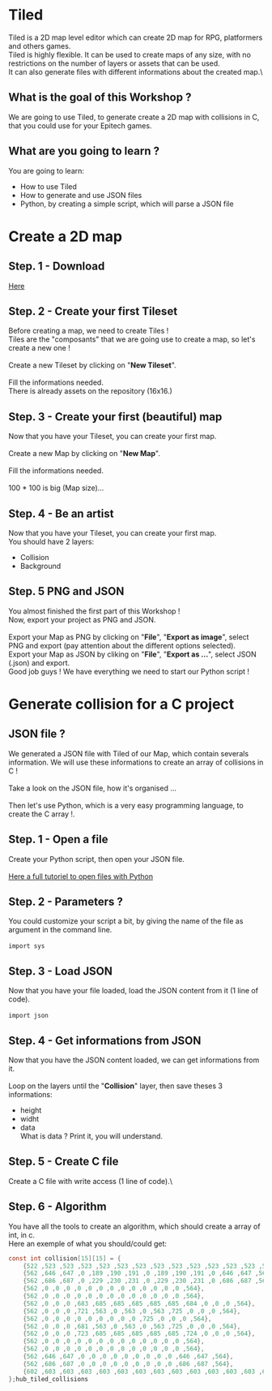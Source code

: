 # Tiled

Tiled is a 2D map level editor which can create 2D map for RPG, platformers and others games.\
Tiled is highly flexible. It can be used to create maps of any size, with no restrictions on the number of layers or assets that can be used.\
It can also generate files with different informations about the created map.\

## What is the goal of this Workshop ?

We are going to use Tiled, to generate create a 2D map with collisions in C, that you could use for your Epitech games.

## What are you going to learn ?

You are going to learn:

- How to use Tiled
- How to generate and use JSON files
- Python, by creating a simple script, which will parse a JSON file

# Create a 2D map

## Step. 1 - Download

[Here](https://snapcraft.io/tiled)

## Step. 2 - Create your first Tileset

Before creating a map, we need to create Tiles !\
Tiles are the "composants" that we are going use to create a map, so let's create a new one !\
\
Create a new Tileset by clicking on "**New Tileset**".\
\
Fill the informations needed.\
There is already assets on the repository (16x16.)

## Step. 3 - Create your first (beautiful) map

Now that you have your Tileset, you can create your first map.\
\
Create a new Map by clicking on "**New Map**".\
\
Fill the informations needed.\
\
100 * 100 is big (Map size)... 

## Step. 4 - Be an artist

Now that you have your Tileset, you can create your first map.\
You should have 2 layers:
- Collision
- Background

## Step. 5 PNG and JSON

You almost finished the first part of this Workshop !\
Now, export your project as PNG and JSON.\
\
Export your Map as PNG by clicking on "**File**", "**Export as image**", select PNG and export (pay attention about the different options selected).
\
Export your Map as JSON by cliking on "**File**", "**Export as ...**", select JSON (.json) and export.
\
Good job guys ! We have everything we need to start our Python script !

# Generate collision for a C project

## JSON file ?

We generated a JSON file with Tiled of our Map, which contain severals information. We will use these informations to create an array of collisions in C !\
\
Take a look on the JSON file, how it's organised ...\
\
Then let's use Python, which is a very easy programming language, to create the C array !.

## Step. 1 - Open a file

Create your Python script, then open your JSON file.\
\
[Here a full tutoriel to open files with Python](https://en.lmgtfy.com/?q=open%20file%20python)

## Step. 2 - Parameters ?

You could customize your script a bit, by giving the name of the file as argument in the command line.\
\
```import sys```

## Step. 3 - Load JSON

Now that you have your file loaded, load the JSON content from it (1 line of code).\
\
```import json```

## Step. 4 - Get informations from JSON

Now that you have the JSON content loaded, we can get informations from it.\
\
Loop on the layers until the "**Collision**" layer, then save theses 3 informations:
- height
- widht
- data
\
What is data ? Print it, you will understand.

## Step. 5 - Create C file

Create a C file with write access (1 line of code).\

## Step. 6 - Algorithm

You have all the tools to create an algorithm, which should create a array of int, in c.\
Here an exemple of what you should/could get:
```C
const int collision[15][15] = {
	{522 ,523 ,523 ,523 ,523 ,523 ,523 ,523 ,523 ,523 ,523 ,523 ,523 ,523 ,524},
	{562 ,646 ,647 ,0 ,189 ,190 ,191 ,0 ,189 ,190 ,191 ,0 ,646 ,647 ,564},
	{562 ,686 ,687 ,0 ,229 ,230 ,231 ,0 ,229 ,230 ,231 ,0 ,686 ,687 ,564},
	{562 ,0 ,0 ,0 ,0 ,0 ,0 ,0 ,0 ,0 ,0 ,0 ,0 ,0 ,564},
	{562 ,0 ,0 ,0 ,0 ,0 ,0 ,0 ,0 ,0 ,0 ,0 ,0 ,0 ,564},
	{562 ,0 ,0 ,0 ,683 ,685 ,685 ,685 ,685 ,685 ,684 ,0 ,0 ,0 ,564},
	{562 ,0 ,0 ,0 ,721 ,563 ,0 ,563 ,0 ,563 ,725 ,0 ,0 ,0 ,564},
	{562 ,0 ,0 ,0 ,0 ,0 ,0 ,0 ,0 ,0 ,725 ,0 ,0 ,0 ,564},
	{562 ,0 ,0 ,0 ,681 ,563 ,0 ,563 ,0 ,563 ,725 ,0 ,0 ,0 ,564},
	{562 ,0 ,0 ,0 ,723 ,685 ,685 ,685 ,685 ,685 ,724 ,0 ,0 ,0 ,564},
	{562 ,0 ,0 ,0 ,0 ,0 ,0 ,0 ,0 ,0 ,0 ,0 ,0 ,0 ,564},
	{562 ,0 ,0 ,0 ,0 ,0 ,0 ,0 ,0 ,0 ,0 ,0 ,0 ,0 ,564},
	{562 ,646 ,647 ,0 ,0 ,0 ,0 ,0 ,0 ,0 ,0 ,0 ,646 ,647 ,564},
	{562 ,686 ,687 ,0 ,0 ,0 ,0 ,0 ,0 ,0 ,0 ,0 ,686 ,687 ,564},
	{602 ,603 ,603 ,603 ,603 ,603 ,603 ,603 ,603 ,603 ,603 ,603 ,603 ,603 ,604},
};hub_tiled_collisions
```
